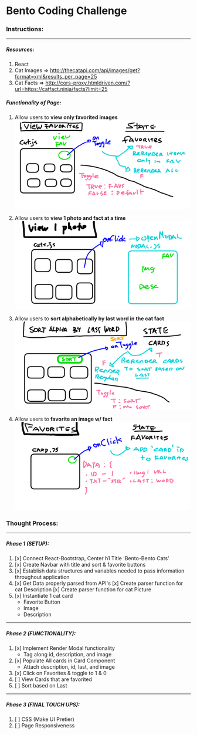 # Bento Coding Challenge

### Instructions:
---

##### Resources: 
1. React
2. Cat Images => http://thecatapi.com/api/images/get?format=xml&results_per_page=25
3. Cat Facts  => http://cors-proxy.htmldriven.com/?url=https://catfact.ninja/facts?limit=25

##### Functionality of Page:
1. Allow users to **view only favorited images**
![viewFavoriteImages](https://github.com/benbasuni1/bento-coding-challenge/blob/master/planning/01-functionality-view-favorited.png)

2. Allow users to **view 1 photo and fact at a time**
![viewOnePhoto](https://github.com/benbasuni1/bento-coding-challenge/blob/master/planning/02-functionality-view-1photo.png)

3. Allow users to **sort alphabetically by last word in the cat fact**
![sortAlphabetically](https://github.com/benbasuni1/bento-coding-challenge/blob/master/planning/03-functionality-sort.png)

4. Allow users to **favorite an image w/ fact**
![favoriteImage](https://github.com/benbasuni1/bento-coding-challenge/blob/master/planning/04-functionality-favorites.png)

### Thought Process:
---
##### Phase 1 (SETUP):
  1. [x] Connect React-Bootstrap, Center h1 Title 'Bento-Bento Cats'
  2. [x] Create Navbar with title and sort & favorite buttons
  3. [x] Establish data structures and variables needed to pass information throughout application
  4. [x] Get Data properly parsed from API's
        [x] Create parser function for cat Description
        [x] Create parser function for cat Picture
  5. [x] Instantiate 1 cat card
        * Favorite Button
        * Image
        * Description
---
##### Phase 2 (FUNCTIONALITY):
  1. [x] Implement Render Modal functionality
        * Tag along id, description, and image
  2. [x] Populate All cards in Card Component
        * Attach description, id, last, and image
  3. [x] Click on Favorites & toggle to 1 & 0
  4. [ ] View Cards that are favorited
  5. [ ] Sort based on Last

---
##### Phase 3 (FINAL TOUCH UPS):
  1. [ ] CSS (Make UI Pretier)
  2. [ ] Page Responsiveness